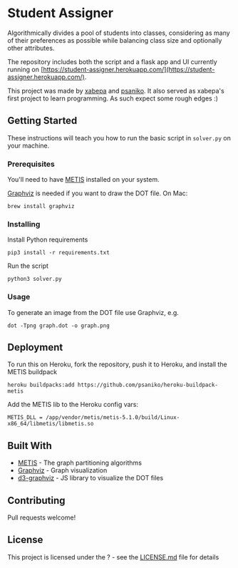 # Student Assigner

Algorithmically divides a pool of students into classes, considering as many of their preferences as possible while balancing class size and optionally other attributes.

The repository includes both the script and a flask app and UI currently running on [https://student-assigner.herokuapp.com/](https://student-assigner.herokuapp.com/).

This project was made by [xabepa](https://github.com/xabepa/) and [psaniko](https://github.com/psaniko/). It also served as xabepa's first project to learn programming. As such expect some rough edges :)


## Getting Started

These instructions will teach you how to run the basic script in `solver.py` on your machine.

### Prerequisites

You'll need to have [METIS](http://glaros.dtc.umn.edu/gkhome/metis/metis/download) installed on your system.

[Graphviz](https://graphviz.gitlab.io/download/) is needed if you want to draw the DOT file. On Mac:

```
brew install graphviz
```

### Installing

Install Python requirements

```
pip3 install -r requirements.txt
```

Run the script

```
python3 solver.py
```

### Usage

To generate an image from the DOT file use Graphviz, e.g.

```
dot -Tpng graph.dot -o graph.png
```

## Deployment

To run this on Heroku, fork the repository, push it to Heroku, and install the METIS buildpack

```
heroku buildpacks:add https://github.com/psaniko/heroku-buildpack-metis
```

Add the METIS lib to the Heroku config vars:

```
METIS_DLL = /app/vendor/metis/metis-5.1.0/build/Linux-x86_64/libmetis/libmetis.so
```

## Built With

* [METIS](http://glaros.dtc.umn.edu/gkhome/metis/metis/overview) - The graph partitioning algorithms
* [Graphviz](https://www.graphviz.org/) - Graph visualization
* [d3-graphviz](https://github.com/magjac/d3-graphviz) - JS library to visualize the DOT files

## Contributing

Pull requests welcome!

## License

This project is licensed under the ? - see the [LICENSE.md](LICENSE.md) file for details


